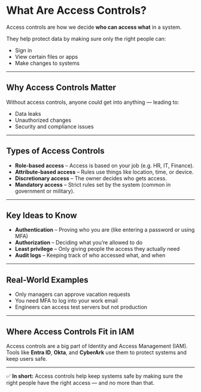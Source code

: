# What Are Access Controls?

Access controls are how we decide **who can access what** in a system.

They help protect data by making sure only the right people can:
- Sign in
- View certain files or apps
- Make changes to systems

---

## Why Access Controls Matter

Without access controls, anyone could get into anything — leading to:
- Data leaks
- Unauthorized changes
- Security and compliance issues

---

## Types of Access Controls

- **Role-based access** – Access is based on your job (e.g. HR, IT, Finance).
- **Attribute-based access** – Rules use things like location, time, or device.
- **Discretionary access** – The owner decides who gets access.
- **Mandatory access** – Strict rules set by the system (common in government or military).

---

## Key Ideas to Know

- **Authentication** – Proving who you are (like entering a password or using MFA)
- **Authorization** – Deciding what you’re allowed to do
- **Least privilege** – Only giving people the access they actually need
- **Audit logs** – Keeping track of who accessed what, and when

---

## Real-World Examples

- Only managers can approve vacation requests  
- You need MFA to log into your work email  
- Engineers can access test servers but not production  

---

## Where Access Controls Fit in IAM

Access controls are a big part of Identity and Access Management (IAM).  
Tools like **Entra ID**, **Okta**, and **CyberArk** use them to protect systems and keep users safe.

---

✅ **In short:** Access controls help keep systems safe by making sure the right people have the right access — and no more than that.

